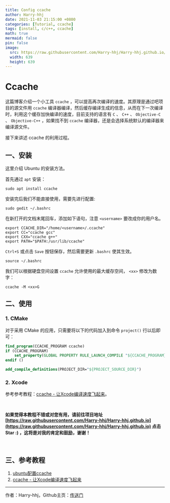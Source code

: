 ```yaml
---
title: Config ccache
author: Harry-hhj
date: 2021-11-03 21:15:00 +0800
categories: [Tutorial, ccache]
tags: [install, c/c++, ccache]
math: true
mermaid: false
pin: false
image:
  src: https://raw.githubusercontent.com/Harry-hhj/Harry-hhj.github.io/master/_posts/2021-11-03-Config-ccache.assets/ccache.jpg
  width: 639
  height: 639
---
```




# Ccache

这篇博客介绍一个小工具 `ccache` ，可以提高再次编译的速度。其原理是通过吧项目的源文件用 `ccache` 编译器编译，然后缓存编译生成的信息，从而在下一次编译时，利用这个缓存加快编译的速度，目前支持的语言有 `C` 、 `C++` 、 `Objective-C` 、 `Objective-C++` ，如果找不到 `ccache` 编译器，还是会选择系统默认的编译器来编译源文件。

接下来讲述 ccache 的利用过程。

## 一、安装

这里介绍 Ubuntu 的安装方法。

首先通过 `apt` 安装：

```shell
sudo apt install ccache
```

安装完后我们不能直接使用，需要先进行配置:

```shell
sudo gedit ~/.bashrc
```

在新打开的文档末尾回车，添加如下语句，注意 `<username>` 要改成你的用户名。

```shell
export CCACHE_DIR="/home/<username>/.ccache"
export CC="ccache gcc"
export CXX="ccache g++"
export PATH="$PATH:/usr/lib/ccache"
```

`Ctrl+S` 或点击 `Save` 按钮保存，然后需要更新 `.bashrc` 使其生效。

```shell
source ~/.bashrc
```

我们可以根据硬盘空间设置 `ccache` 允许使用的最大缓存空间， `<xx>` 修改为数字：

```shell
ccache -M <xx>G
```





## 二、使用

### 1. CMake

对于采用 CMake 的应用，只需要将以下的代码加入到命令 `project()` 行以后即可：

```cmake
find_program(CCACHE_PROGRAM ccache)
if (CCACHE_PROGRAM)
    set_property(GLOBAL PROPERTY RULE_LAUNCH_COMPILE "${CCACHE_PROGRAM}")
endif ()

add_compile_definitions(PROJECT_DIR="${PROJECT_SOURCE_DIR}")
```



### 2. Xcode

参考参考教程：[ccache - 让Xcode编译速度飞起来](https://www.cnblogs.com/fishbay/p/7217398.html)。









<br/>

**如果觉得本教程不错或对您有用，请前往项目地址 [https://raw.githubusercontent.com/Harry-hhj/Harry-hhj.github.io](https://raw.githubusercontent.com/Harry-hhj/Harry-hhj.github.io) 点击 Star :) ，这将是对我的肯定和鼓励，谢谢！**

<br/>



## 三、参考教程

1.   [ubuntu配置ccache](https://www.jianshu.com/p/10cc47a49e81)
2.   [ccache - 让Xcode编译速度飞起来](https://www.cnblogs.com/fishbay/p/7217398.html)



---

作者：Harry-hhj，Github主页：[传送门](https://raw.githubusercontent.com/Harry-hhj)

